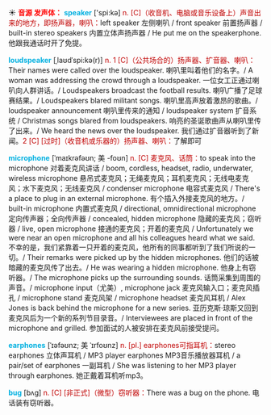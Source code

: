 ☀ <font color="red">**音源 发声体：**</font>
<font color="sky blue">**speaker**</font> ['spi:kə] 
<font color="#c00000">n. [C]（收音机、电脑或音乐设备上）声音出来的地方，即扬声器，喇叭：</font>left speaker 左侧喇叭 / front speaker 前置扬声器 / built-in stereo speakers 内置立体声扬声器 / He put me on the speakerphone. 他跟我通话时开了免提。
                      
<font color="sky blue">**loudspeaker**</font> [ˌlaʊdˈspi:kə(r)]
<font color="#c00000">n. 1 [C]（公共场合的）扬声器、扩音器、喇叭：</font>Their names were called over the loudspeaker. 喇叭里叫着他们的名字。/ A woman was addressing the crowd through a loudspeaker. 一位女工正通过喇叭向人群讲话。/ Loudspeakers broadcast the football results. 喇叭广播了足球赛结果。/ Loudspeakers blared militant songs. 喇叭里高声放着激昂的歌曲。/ loudspeaker announcement 喇叭里传来的通知 / loudspeaker system 扩音系统 / Christmas songs blared from loudspeakers. 响亮的圣诞歌曲声从喇叭里传了出来。/ We heard the news over the loudspeaker. 我们通过扩音器听到了新闻。<font color="#c00000">2 [C] [过时]（收音机或乐器的）扬声器、喇叭：</font>了解即可
           
<font color="sky blue">**microphone**</font> [ˈmaɪkrəfəʊn; 美 -foʊn]
<font color="#c00000">n. [C] 麦克风、话筒：</font>to speak into the microphone 对着麦克风讲话 / boom, cordless, headset, radio, underwater, wireless microphone 悬吊式麦克风；无绳麦克风；耳机麦克风；无线电麦克风；水下麦克风；无线麦克风 / condenser microphone 电容式麦克风 / There's a place to plug in an external microphone. 有个插入外接麦克风的地方。/ built-in microphone 内置式麦克风 / directional, omnidirectional microphone 定向传声器；全向传声器 / concealed, hidden microphone 隐藏的麦克风；窃听器 / live, open microphone 接通的麦克风；开着的麦克风 / Unfortunately we were near an open microphone and all his colleagues heard what we said. 不幸的是，我们紧靠着一只开着的麦克风，他所有的同事都听到了我们所说的一切。/ Their remarks were picked up by the hidden microphones. 他们的话被暗藏的麦克风传了出去。/ He was wearing a hidden microphone. 他身上有窃听器。/ The microphone picks up the surrounding sounds. 话筒采集到周围的声音。/ microphone input（尤美）, microphone jack 麦克风输入口；麦克风插孔 / microphone stand 麦克风架 / microphone headset 麦克风耳机 / Alex Jones is back behind the microphone for a new series. 亚历克斯·琼斯又回到麦克风后为一个新的系列节目录音。/ Interviewees are placed in front of the microphone and grilled. 参加面试的人被安排在麦克风前接受提问。

<font color="sky blue">**earphones**</font> [ˈɪəfəʊnz; 美 ˈɪrfoʊnz]
<font color="#c00000">n. [pl.] earphones可指耳机：</font>stereo earphones 立体声耳机 / MP3 player earphones MP3音乐播放器耳机 / a pair/set of earphones 一副耳机 / She was listening to her MP3 player through earphones. 她正戴着耳机听mp3。
           
<font color="sky blue">**bug**</font> [bʌg]
<font color="#c00000">n. [C] [非正式]（微型）窃听器：</font>There was a bug on the phone. 电话装有窃听器。
